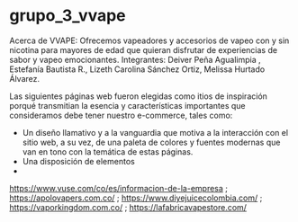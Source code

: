 # grupo_3_vvape

Acerca de VVAPE: Ofrecemos vapeadores y accesorios de vapeo con y sin nicotina para mayores de edad que quieran disfrutar de experiencias de sabor y vapeo emocionantes.
Integrantes: Deiver Peña Agualimpia , Estefanía Bautista R., Lizeth Carolina Sánchez Ortiz, Melissa Hurtado Álvarez.

Las siguientes páginas web fueron elegidas como itios de inspiración porqué transmitian la esencia y características importantes que consideramos debe tener nuestro e-commerce, tales como:

- Un diseño llamativo y a la vanguardia que motiva a la interacción con el sitio web, a su vez, de una paleta de colores y fuentes modernas que van en tono con la temática de estas páginas.
- Una disposición de elementos 
- 

https://www.vuse.com/co/es/informacion-de-la-empresa ; https://apolovapers.com.co/ ; https://www.diyejuicecolombia.com/ ; https://vaporkingdom.com.co/ ; https://lafabricavapestore.com/


